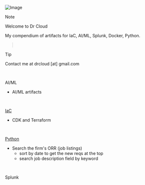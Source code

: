 ![Image](https://github.com/user-attachments/assets/c410e534-501d-445c-b053-f4c7a9d9995c)

> [!NOTE]
Welcome to Dr Cloud<p>
My compendium of artifacts for IaC, AI/ML, Splunk, Docker, Python.
> <br/>

> [!TIP]
> Contact me at drcloud [at] gmail.com
<br/>

AI/ML
- AI/ML artifacts
<br/>

[IaC](https://github.com/DrCloudSecurity/DrCloud/tree/main/IaC)
- CDK and Terraform
<br/>

[Python](https://github.com/DrCloudSecurity/DrCloud/tree/main/python)
- Search the firm's ORR (job listings)
  - sort by date to get the new reqs at the top
  - search job description field by keyword
<br/>

Splunk
<br/>
